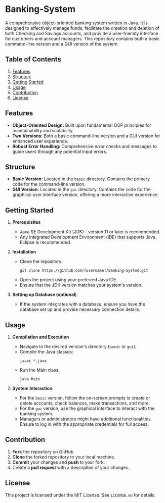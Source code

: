 # Banking-System

A comprehensive object-oriented banking system written in Java. It is designed to effectively manage funds, facilitate the creation and deletion of both Checking and Savings accounts, and provide a user-friendly interface for customers and account managers. This repository contains both a basic command-line version and a GUI version of the system.

## Table of Contents

1. [Features](#features)
2. [Structure](#structure)
3. [Getting Started](#getting-started)
4. [Usage](#usage)
5. [Contribution](#contribution)
6. [License](#license)

## Features

- **Object-Oriented Design:** Built upon fundamental OOP principles for maintainability and scalability.
- **Two Versions:** Both a basic command-line version and a GUI version for enhanced user experience.
- **Robust Error Handling:** Comprehensive error checks and messages to guide users through any potential input errors.

## Structure

- **Basic Version:** Located in the `basic` directory. Contains the primary code for the command-line version.
- **GUI Version:** Located in the `gui` directory. Contains the code for the graphical user interface version, offering a more interactive experience.

## Getting Started

1. **Prerequisites**
    - Java SE Development Kit (JDK) - version 11 or later is recommended.
    - Any Integrated Development Environment (IDE) that supports Java. Eclipse is recommended.

2. **Installation**
    - Clone the repository:
      ```
      git clone https://github.com/[username]/Banking-System.git
      ```
    - Open the project using your preferred Java IDE.
    - Ensure that the JDK version matches your system's version.
      
3. **Setting up Database (optional)**
    - If the system integrates with a database, ensure you have the database set up and provide necessary connection details.

## Usage

1. **Compilation and Execution**
    - Navigate to the desired version's directory (`basic` or `gui`).
    - Compile the Java classes:
      ```
      javac *.java
      ```
    - Run the Main class:
      ```
      java Main
      ```

2. **System Interaction**
    - For the `basic` version, follow the on-screen prompts to create or delete accounts, check balances, make transactions, and more.
    - For the `gui` version, use the graphical interface to interact with the banking system.
    - Managers or administrators might have additional functionalities. Ensure to log in with the appropriate credentials for full access.

## Contribution

1. **Fork** the repository on GitHub.
2. **Clone** the forked repository to your local machine.
3. **Commit** your changes and **push** to your fork.
4. Create a **pull request** with a description of your changes.

## License

This project is licensed under the MIT License. See `LICENSE.md` for details.
